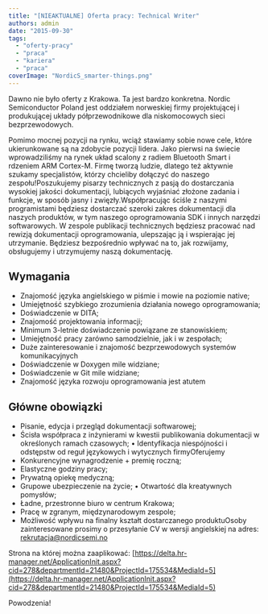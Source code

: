 ```yaml
---
title: "[NIEAKTUALNE] Oferta pracy: Technical Writer"
authors: admin
date: "2015-09-30"
tags:
  - "oferty-pracy"
  - "praca"
  - "kariera"
  - "praca"
coverImage: "NordicS_smarter-things.png"
---
```


Dawno nie było oferty z Krakowa. Ta jest bardzo konkretna. Nordic Semiconductor
Poland jest oddziałem norweskiej firmy projektującej i produkującej układy
półprzewodnikowe dla niskomocowych sieci bezprzewodowych.

Pomimo mocnej pozycji na rynku, wciąż stawiamy sobie nowe cele, które
ukierunkowane są na zdobycie pozycji lidera. Jako pierwsi na świecie
wprowadziliśmy na rynek układ scalony z radiem Bluetooth Smart i rdzeniem ARM
Cortex-M. Firmę tworzą ludzie, dlatego też aktywnie szukamy specjalistów, którzy
chcieliby dołączyć do naszego zespołu!Poszukujemy pisarzy technicznych z pasją
do dostarczania wysokiej jakości dokumentacji, lubiących wyjaśniać złożone
zadania i funkcje, w sposób jasny i zwięzły.Współpracując ściśle z naszymi
programistami będziesz dostarczać szeroki zakres dokumentacji dla naszych
produktów, w tym naszego oprogramowania SDK i innych narzędzi softwarowych. W
zespole publikacji technicznych będziesz pracować nad rewizją dokumentacji
oprogramowania, ulepszając ją i wspierając jej utrzymanie. Będziesz bezpośrednio
wpływać na to, jak rozwijamy, obsługujemy i utrzymujemy naszą dokumentację.

## Wymagania

- Znajomość języka angielskiego w piśmie i mowie na poziomie native;
- Umiejętność szybkiego zrozumienia działania nowego oprogramowania;
- Doświadczenie w DITA;
- Znajomość projektowania informacji;
- Minimum 3-letnie doświadczenie powiązane ze stanowiskiem;
- Umiejętność pracy zarówno samodzielnie, jak i w zespołach;
- Duże zainteresowanie i znajomość bezprzewodowych systemów komunikacyjnych
- Doświadczenie w Doxygen mile widziane;
- Doświadczenie w Git mile widziane;
- Znajomość języka rozwoju oprogramowania jest atutem

## Główne obowiązki

- Pisanie, edycja i przegląd dokumentacji softwarowej;
- Ścisła współpraca z inżynierami w kwestii publikowania dokumentacji w
  określonych ramach czasowych; • Identyfikacja niespójności i odstępstw od
  reguł językowych i wytycznych firmyOferujemy
- Konkurencyjne wynagrodzenie + premię roczną;
- Elastyczne godziny pracy;
- Prywatną opiekę medyczną;
- Grupowe ubezpieczenie na życie; • Otwartość dla kreatywnych pomysłów;
- Ładne, przestronne biuro w centrum Krakowa;
- Pracę w zgranym, międzynarodowym zespole;
- Możliwość wpływu na finalny kształt dostarczanego produktuOsoby zainteresowane
  prosimy o przesyłanie CV w wersji angielskiej na adres:&nbsp;
  rekrutacja@nordicsemi.no

Strona na której można zaaplikować:
[https://delta.hr-manager.net/ApplicationInit.aspx?cid=278&departmentId=21480&ProjectId=175534&MediaId=5](https://delta.hr-manager.net/ApplicationInit.aspx?cid=278&departmentId=21480&ProjectId=175534&MediaId=5)

Powodzenia!

